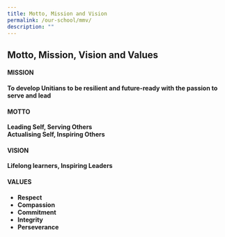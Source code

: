 ```yaml
---
title: Motto, Mission and Vision
permalink: /our-school/mmv/
description: ""
---
```

## Motto, Mission, Vision and Values

#### MISSION

**To develop Unitians to be resilient and future-ready with the passion to serve and lead**

#### MOTTO&nbsp;

**Leading Self, Serving Others**<br>
**Actualising Self, Inspiring Others**

#### VISION

**Lifelong learners, Inspiring Leaders**

#### VALUES

* **Respect**
* **Compassion**
* **Commitment**
* **Integrity**
* **Perseverance**